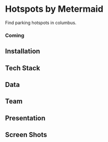 Hotspots by Metermaid
=====================

Find parking hotspots in columbus.

### Coming ###

## Installation ## 


## Tech Stack ##  

## Data ##

## Team ##

## Presentation ##


## Screen Shots ##

